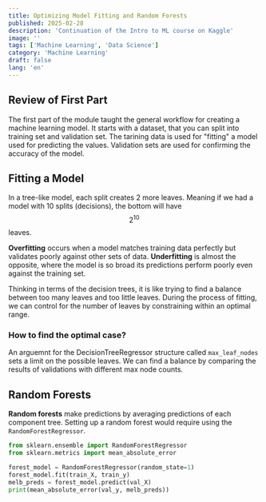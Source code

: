 ```yaml
---
title: Optimizing Model Fitting and Random Forests
published: 2025-02-28
description: 'Continuation of the Intro to ML course on Kaggle'
image: ''
tags: ['Machine Learning', 'Data Science']
category: 'Machine Learning'
draft: false 
lang: 'en'
---
```


## Review of First Part
The first part of the module taught the general workflow for creating a machine learning model. It starts with a dataset, that you can split into training set and validation set. The tarining data is used for "fitting" a model used for predicting the values. Validation sets are used for confirming the accuracy of the model. 

## Fitting a Model
In a tree-like model, each split creates 2 more leaves. Meaning if we had a model with 10 splits (decisions), the bottom will have $$2^{10}$$ leaves. 

<b>Overfitting</b> occurs when a model matches training data perfectly but validates poorly against other sets of data. <b>Underfitting</b> is almost the opposite, where the model is so broad its predictions perform poorly even against the training set. 

Thinking in terms of the decision trees, it is like trying to find a balance between too many leaves and too little leaves. During the process of fitting, we can control for the number of leaves by constraining within an optimal range. 

### How to find the optimal case?
An arguemnt for the DecisionTreeRegressor structure called <code>max_leaf_nodes</code> sets a limit on the possible leaves. We can find a balance by comparing the results of validations with different max node counts. 

## Random Forests
<b>Random forests</b> make predictions by averaging predictions of each component tree. Setting up a random forest would require using the <code>RandomForestRegressor</code>.

```python
from sklearn.ensemble import RandomForestRegressor
from sklearn.metrics import mean_absolute_error

forest_model = RandomForestRegressor(random_state=1)
forest_model.fit(train_X, train_y)
melb_preds = forest_model.predict(val_X)
print(mean_absolute_error(val_y, melb_preds))
```